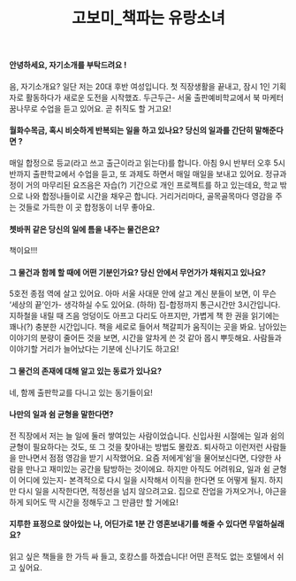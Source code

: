 ﻿---
layout: post
title: 고보미_책파는 유랑소녀
img: image-5.png
---


#### 안녕하세요, 자기소개를 부탁드려요 !

음, 자기소개요? 일단 저는 20대 후반 여성입니다. 첫 직장생활을 끝내고, 잠시 1인 기획자로 활동하다가 새로운 도전을 시작했죠. 두근두근- 서울 출판예비학교에서 북 마케터 꿈나무로 수업을 듣고 있어요.  곧 취직도 할 거고요! 

#### 월화수목금, 혹시 비슷하게 반복되는 일을 하고 있나요? 당신의 일과를 간단히 말해준다면 ?

매일 합정으로 등교(라고 쓰고 출근이라고 읽는다)를 합니다. 아침 9시 반부터 오후 5시 반까지 출판학교에서 수업을 듣고, 또 과제도 하면서 매일 매일을 보내고 있어요. 정규과정이 거의 마무리된 요즈음은 자습(?) 기간으로 개인 프로젝트를 하고 있는데요, 학교 밖으로 나와 합정나들이로 시간을 채우곤 합니다. 거리거리마다, 골목골목마다 영감을 주는 것들로 가득한 이 곳 합정동이 너무 좋아요. 


#### 쳇바퀴 같은 당신의 일에 틈을 내주는 물건은요?

책이요!!!


#### 그 물건과 함께 할 때에 어떤 기분인가요? 당신 안에서 무언가가 채워지고 있나요?

5호전 종점 역에 살고 있어요. 아마 서울 사대문 안에 살고 계신 분들이 보면, 이 무슨 ‘세상의 끝’인가- 생각하실 수도 있어요. (하하) 집-합정까지 통근시간만 3시간입니다. 지하철을 내릴 때 즈음 엉덩이도 아프고 다리도 아프지만, 가볍게 책 한 권을 읽기에는 꽤나(?) 충분한 시간입니다. 책을 세로로 들어서 책갈피가 움직이는 곳을 봐요. 남아있는 이야기의 분량이 줄어든 것을 보면, 시간을 알차게 쓴 것 같아 몹시 뿌듯해요. 사람들과 이야기할 거리가 늘어났다는 기분에 신나기도 하고요! 



#### 그 물건의 존재에 대해 알고 있는 동료가 있나요?

네, 함께 출판학교를 다니고 있는 동기들이요! 

#### 나만의 일과 쉼 균형을 말한다면?

전 직장에서 저는 늘 일에 둘러 쌓여있는 사람이었습니다. 신입사원 시절에는 일과 쉼의 균형이 필요하다는 것도, 또 그 것을 찾아내는 방법도 몰랐죠. 퇴사하고 이런저런 사람들을 만나면서 점점 영감을 받기 시작했어요. 요즘 저에게‘쉼’을 물어보신다면, 다양한 사람을 만나고 재미있는 공간을 탐방하는 것이에요. 하지만 아직도 어려워요, 일과 쉼 균형이 어디에 있는지- 본격적으로 다시 일을 시작해서 이직을 한다면 또 어떻게 될지. 하지만 다시 일을 시작한다면, 적정선을 넘지 않으려고요. 집으로 잔업을 가져오거나, 야근을 하게 되어도 딱 시간을 정해두고 그 만큼만 할 거에요! 

#### 지루한 표정으로 앉아있는 나, 어딘가로 1분 간 영혼보내기를 해줄 수 있다면 무얼하실래요?

읽고 싶은 책들을 한 가득 싸 들고, 호캉스를 하겠습니다! 어떤 흔적도 없는 호텔에서 쉬고 싶어요. 
